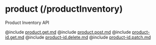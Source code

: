 <!--
    ATTENTION: This file was generated via gradle!
               Do NOT manually edit this file! Any such changes will be overwritten!
-->

# product (/productInventory)

Product Inventory API

@include [product.get.md](product.get.md)
@include [product.post.md](product.post.md)
@include [product-id.get.md](product-id.get.md)
@include [product-id.delete.md](product-id.delete.md)
@include [product-id.patch.md](product-id.patch.md)
